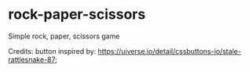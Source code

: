 # rock-paper-scissors
Simple rock, paper, scissors game

Credits:
button inspired by: https://uiverse.io/detail/cssbuttons-io/stale-rattlesnake-87;